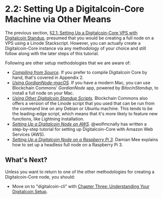 # 2.2: Setting Up a Digitalcoin-Core Machine via Other Means

The previous section, [§2.1: Setting Up a Digitalcoin-Core VPS with Digitalcoin Standup](02_1_Setting_Up_a_Bitcoin-Core_VPS_with_StackScript.md), presumed that you would be creating a full node on a VPS using a Linode Stackscript. However, you can actually create a Digitalcoin-Core instance via any methodology of your choice and still follow along with the later steps of this tutorial.

Following are other setup methodologies that we are aware of:

* *[Compiling from Source](A2_0_Compiling_Bitcoin_from_Source.md).* If you prefer to compile Digitalcoin Core by hand, that's covered in Appendix 2.
* *[Using GordianNode-macOS](https://github.com/BlockchainCommons/GordianNode-macOS).* If you have a modern Mac, you can use Blockchain Commons' *GordianNode* app, powered by *BitocinStandup*, to install a full node on your Mac.
* *[Using Other Digitalcoin Standup Scripts](https://github.com/BlockchainCommons/Digitalcoin-Standup-Scripts).* Blockchain Commons also offers a version of the Linode script that you used that can be run from the command line on any Debian or Ubuntu machine. This tends to be the leading-edge script, which means that it's more likely to feature new functions, like Lightning installation.
* *[Setting Up a Digitalcoin Node on AWS](https://wolfmcnally.com/115/developer-notes-setting-up-a-digitalcoin-node-on-aws/).* @wolfmcnally has written a step-by-step tutorial for setting up Digitalcoin-Core with Amazon Web Services (AWS).
* *[Setting Up a Digitalcoin Node on a Raspberry Pi 3](https://medium.com/@meeDamian/digitalcoin-full-node-on-rbp3-revised-88bb7c8ef1d1).* Damian Mee explains how to set up a headless full node on a Raspberry Pi 3.

## What's Next?

Unless you want to return to one of the other methodologies for creating a Digitalcoin-Core node, you should:

   * Move on to "digitalcoin-cli" with [Chapter Three: Understanding Your Digitalcoin Setup](03_0_Understanding_Your_Bitcoin_Setup.md).
